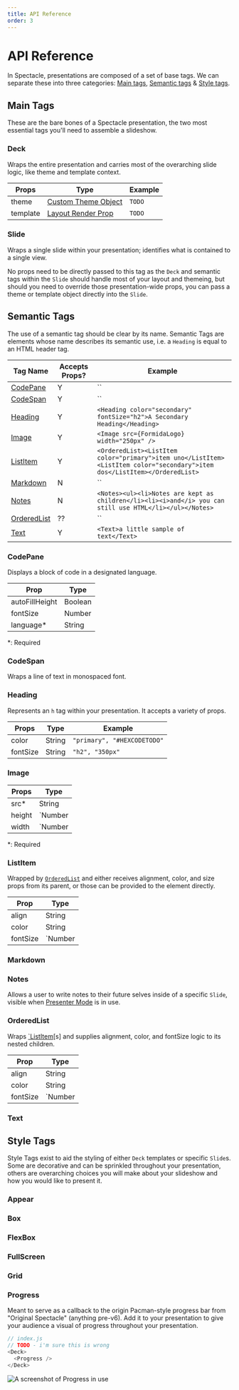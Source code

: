 ```yaml
---
title: API Reference
order: 3
---
```


<a name="api-reference"></a>

# API Reference

In Spectacle, presentations are composed of a set of base tags. We can separate these into three categories: [Main tags](#main-tags), [Semantic tags](#semantic-tags) & [Style tags](#style-tags).

<a name="main-tags"></a>

## Main Tags

These are the bare bones of a Spectacle presentation, the two most essential tags you'll need to assemble a slideshow.

<a name="deck"></a>

### Deck

Wraps the entire presentation and carries most of the overarching slide logic, like theme and template context.

| Props    | Type                        | Example |
| -------- | --------------------------- | ------- |
| theme    | [Custom Theme Object](TODO) | `TODO`  |
| template | [Layout Render Prop](TODO)  | `TODO`  |

<a name="slide"></a>

### Slide

Wraps a single slide within your presentation; identifies what is contained to a single view.

No props need to be directly passed to this tag as the `Deck` and semantic tags within the `Slide` should handle most of your layout and themeing, but should you need to override those presentation-wide props, you can pass a theme or template object directly into the `Slide`.

<a name="semantic-tags"></a>

## Semantic Tags

The use of a semantic tag should be clear by its name. Semantic Tags are elements whose name describes its semantic use, i.e. a `Heading` is equal to an HTML `h`eader tag.

| Tag Name                    | Accepts Props? | Example                                                                                                                   |
| --------------------------- | -------------- | ------------------------------------------------------------------------------------------------------------------------- |
| [CodePane](#CodePane)       | Y              | ``                                                                                                                        |
| [CodeSpan](#CodeSpan)       | Y              | ``                                                                                                                        |
| [Heading](#Heading)         | Y              | `<Heading color="secondary" fontSize="h2">A Secondary Heading</Heading>`                                                  |
| [Image](#Image)             | Y              | `<Image src={FormidaLogo} width="250px" />`                                                                               |
| [ListItem](#ListItem)       | Y              | `<OrderedList><ListItem color="primary">item uno</ListItem><ListItem color="secondary">item dos</ListItem></OrderedList>` |
| [Markdown](#Markdown)       | N              | ``                                                                                                                        |
| [Notes](#Notes)             | N              | `<Notes><ul><li>Notes are kept as children</li><li><i>and</i> you can still use HTML</li></ul></Notes>`                   |
| [OrderedList](#OrderedList) | ??             | ``                                                                                                                        |
| [Text](#Text)               | Y              | `<Text>a little sample of text</Text>`                                                                                    |

<a name="codepane"></a>

### CodePane

Displays a block of code in a designated language.

| Prop           | Type    |
| -------------- | ------- |
| autoFillHeight | Boolean |
| fontSize       | Number  |
| language\*     | String  |

\*: Required

<a name="codespan"></a>

### CodeSpan

Wraps a line of text in monospaced font.

<a name="heading"></a>

### Heading

Represents an `h` tag within your presentation. It accepts a variety of props.

| Props    | Type   | Example                     |
| -------- | ------ | --------------------------- |
| color    | String | `"primary", "#HEXCODETODO"` |
| fontSize | String | `"h2", "350px"`             |

<a name="image"></a>

### Image

| Props  | Type               |
| ------ | ------------------ |
| src\*  | String             |
| height | `Number || String` |
| width  | `Number || String` |

\*: Required

<a name="listitem"></a>

### ListItem

Wrapped by [`OrderedList`](#OrderedList) and either receives alignment, color, and size props from its parent, or those can be provided to the element directly.

| Prop     | Type               |
| -------- | ------------------ |
| align    | String             |
| color    | String             |
| fontSize | `Number || String` |

<a name="markdown"></a>

### Markdown

<a name="notes"></a>

### Notes

Allows a user to write notes to their future selves inside of a specific `Slide`, visible when [Presenter Mode](./basic-concepts.md#presenting) is in use.

<a name="orderedlist"></a>

### OrderedList

Wraps [`ListItem](#ListItem)[s] and supplies alignment, color, and fontSize logic to its nested children.

| Prop     | Type               |
| -------- | ------------------ |
| align    | String             |
| color    | String             |
| fontSize | `Number || String` |

<a name="text"></a>

### Text

<a name="style-tags"></a>

## Style Tags

Style Tags exist to aid the styling of either `Deck` templates or specific `Slide`s. Some are decorative and can be sprinkled throughout your presentation, others are overarching choices you will make about your slideshow and how you would like to present it.

<a name="appear"></a>

### Appear

<a name="box"></a>

### Box

<a name="flexbox"></a>

### FlexBox

<a name="fullscreen"></a>

### FullScreen

<a name="grid"></a>

### Grid

<a name="progress"></a>

### Progress

Meant to serve as a callback to the origin Pacman-style progress bar from "Original Spectacle" (anything pre-v6). Add it to your presentation to give your audience a visual of progress throughout your presentation.

```js
// index.js
// TODO - i'm sure this is wrong
<Deck>
  <Progress />
</Deck>
```

![A screenshot of Progress in use](TODO)
